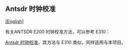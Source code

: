 ## Antsdr 时钟校准

[[English]](../../../../device_and_usage_manual/ANTSDR_E_Series_Module/ANTSDR_E200_Reference_Manual/Antsdr-Clock-calibration.html)

有关ANTSDR E200 时钟校准方法，可以参考 E310：

[Antsdr 时钟校准](../ANTSDR_E310_Reference_Manual/Antsdr-Clock-calibration_cn.md)，其方法与 E310 类似，同样适用与本项目。